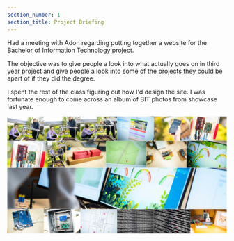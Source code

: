 ```yaml
---
section_number: 1
section_title: Project Briefing
---
```


Had a meeting with Adon regarding putting together a website for the Bachelor of Information Technology project.

The objective was to give people a look into what actually goes on in third year project and give people a look into some of the projects they could be apart of if they did the degree. 

I spent the rest of the class figuring out how I'd design the site. I was fortunate enough to come across an album of BIT photos from showcase last year.

![Showcase](showcase.PNG)